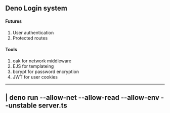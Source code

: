 ## Deno Login system

#### Futures
1. User authentication
1. Protected routes


#### Tools
1. oak for network middleware
1. EJS for templateing
1. bcrypt for password encryption
1. JWT for user cookies

---
| deno run --allow-net --allow-read --allow-env --unstable server.ts
---